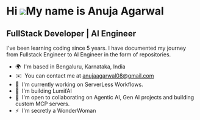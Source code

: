 Hi ![](https://user-images.githubusercontent.com/18350557/176309783-0785949b-9127-417c-8b55-ab5a4333674e.gif)My name is Anuja Agarwal
=====================================================================================================================================

FullStack Developer | AI Engineer
---------------------------------

I've been learning coding since 5 years. I have documented my journey from Fullstack Engineer to AI Engineer in the form of repositories.

* 🌍  I'm based in Bengaluru, Karnataka, India
* ✉️  You can contact me at [anujaagarwal08@gmail.com](mailto:anujaagarwal08@gmail.com)
* 🚀  I'm currently working on ServerLess Workflows.
* 🧠  I'm building LumifAI
* 🤝  I'm open to collaborating on Agentic AI, Gen AI projects and building custom MCP servers.
* ⚡  I'm secretly a WonderWoman

